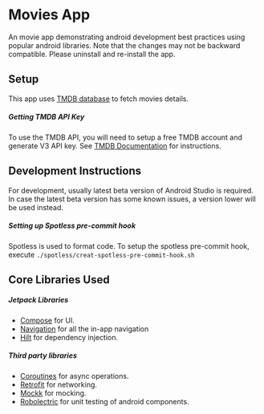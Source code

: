 Movies App
==========
An movie app demonstrating android development best practices using popular android libraries.
Note that the changes may not be backward compatible. Please uninstall and re-install the app.

Setup
-----
This app uses [TMDB database](https://developers.themoviedb.org/) to fetch movies details.

##### Getting TMDB API Key
To use the TMDB API, you will need to setup a free TMDB account and generate V3 API key. See [TMDB Documentation](https://developers.themoviedb.org/3/getting-started/introduction) for instructions.

Development Instructions
------------------------
For development, usually latest beta version of Android Studio is required.
In case the latest beta version has some known issues, a version lower will be used instead.   

##### Setting up Spotless pre-commit hook
Spotless is used to format code. To setup the spotless pre-commit hook, execute `./spotless/creat-spotless-pre-commit-hook.sh`

Core Libraries Used
-------------------
##### Jetpack Libraries
* [Compose](https://developer.android.com/jetpack/compose) for UI.
* [Navigation](https://developer.android.com/guide/navigation) for all the in-app navigation
* [Hilt](https://developer.android.com/training/dependency-injection/hilt-android) for dependency injection.

##### Third party libraries
* [Coroutines](https://developer.android.com/kotlin/coroutines) for async operations.
* [Retrofit](https://github.com/square/retrofit) for networking.
* [Mockk](https://github.com/mockk/mockk) for mocking.
* [Robolectric](https://github.com/robolectric/robolectric) for unit testing of android components.

